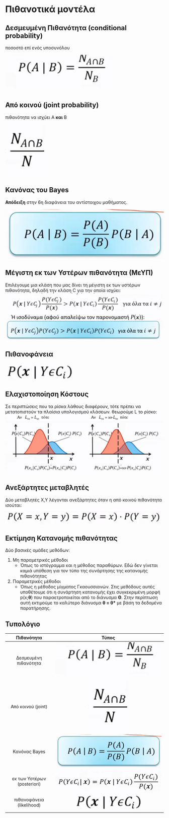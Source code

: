 # Πιθανοτικά μοντέλα


## Δεσμευμένη Πιθανότητα (conditional probability)

ποσοστό επί ενός υποσυνόλου

<img src="images/conditional_probability.png"/>

## Από κοινού (joint probability)

πιθανότητα να ισχύει Α **και** Β

<img src="images/joint_probability.png"/>

## Κανόνας του Bayes 

**Απόδειξη** στην 6η διαφάνεια του αντίστοιχου μαθήματος.

<img src="images/bayes.png"/>


## Μέγιστη εκ των Υστέρων πιθανότητα (ΜεΥΠ)

Επιλέγουμε μια κλάση που μας δίνει τη μέγιστη εκ των υστέρων πιθανότητα, δηλαδή την κλάση C για την οποία ισχύει:
<img src="images/posteriori.png">

## Πιθανοφάνεια 
<img src="images/likelihood.png"/>

## Ελαχιστοποίηση Κόστους

Σε περιπτώσεις που τα ρίσκα λάθους διαφέρουν, τότε πρέπει να μετατοπιστούν τα πλαίσια υπολογισμού κλάσεων.  θεωρούμε L το ρίσκο:
<img src="images/risk.png"/>

## Ανεξάρτητες μεταβλητές

Δύο μεταβλητές X,Y λέγονται ανεξάρτητες όταν η από κοινού πιθανότητα ισούται:  
<img src="./images/aneksartites.png"/>


## Εκτίμηση Κατανομής πιθανότητας

Δύο βασικές ομάδες μεθόδων:

1. Μη παραμετρικές  μέθοδοι
   - Όπως το ιστόγραμμα και η μέθοδος παραθύρων. Εδώ δεν γίνεται καμιά υπόθεση για τον τύπο της συνάρτησης της κατανομής πιθανότητας
2. Παραμετρικές μέθοδοι
   - Όπως η μέθοδος μίγματος Γκαουσσιανών. Στις μεθόδους αυτές υποθέτουμε ότι η συνάρτηση κατανομής έχει συγκεκριμένη μορφή p(x;**θ**) που παραετροποιείται από το διάνυσμα **Θ**. Στην περίπτωση αυτή εκτιμούμε το καλύτερο διάνυσμα **θ = θ\*** με βάση τα δεδομένα παρατήρησης.

## Τυπολόγιο  

|         Πιθανότητα          |                      Τύπος                      |
| :-------------------------: | :---------------------------------------------: |
|    Δεσμευμένη πιθανότητα    | <img src="images/conditional_probability.png"/> |
|     Από κοινού (joint)      |    <img src="images/joint_probability.png"/>    |
|        Κανόνας Bayes        |          <img src="images/bayes.png"/>          |
| εκ των Υστέρων (posteriori) |    <img src="images/posteriori_actual.png">     |
|  πιθανοφάνεια (likelihood)  |        <img src="images/likelihood.png">        |